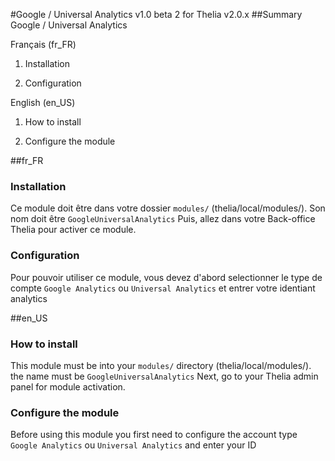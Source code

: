 #Google / Universal Analytics  v1.0 beta 2
for Thelia v2.0.x
##Summary
Google / Universal Analytics

Français (fr_FR)

1. Installation

2. Configuration


English (en_US)

1. How to install

2. Configure the module

##fr_FR

### Installation
Ce module doit être dans votre dossier ```modules/``` (thelia/local/modules/).
Son nom doit être `GoogleUniversalAnalytics`
Puis, allez dans votre Back-office Thelia pour activer ce module.

### Configuration
Pour pouvoir utiliser ce module, vous devez d'abord selectionner le type de compte
`Google Analytics` ou `Universal Analytics` et entrer votre identiant analytics

##en_US

### How to install
This module must be into your ```modules/``` directory (thelia/local/modules/).
the name must be `GoogleUniversalAnalytics`
Next, go to your Thelia admin panel for module activation.

### Configure the module

Before using this module you first need to configure the account type
`Google Analytics` ou `Universal Analytics` and enter your ID


